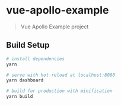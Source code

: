 # vue-apollo-example


> Vue Apollo Example project

## Build Setup

``` bash
# install dependencies
yarn

# serve with hot reload at localhost:8080
yarn dashboard

# build for production with minification
yarn build
```